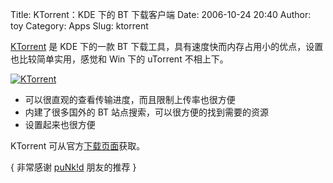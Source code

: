 Title: KTorrent：KDE 下的 BT 下载客户端
Date: 2006-10-24 20:40
Author: toy
Category: Apps
Slug: ktorrent

[KTorrent](http://ktorrent.org) 是 KDE 下的一款 BT 下载工具，具有速度快而内存占用小的优点，设置也比较简单实用，感觉和 Win 下的 uTorrent 不相上下。

<!-- PELICAN_END_SUMMARY -->

[![KTorrent](http://i.linuxtoy.org/i/ktorrent_s.jpg)](http://i.linuxtoy.org/i/ktorrent.jpg)  

+ 可以很直观的查看传输进度，而且限制上传率也很方便
+ 内建了很多国外的 BT 站点搜索，可以很方便的找到需要的资源
+ 设置起来也很方便

KTorrent 可从官方[下载页面](http://ktorrent.org/index.php?page=downloads)获取。

{ 非常感谢 [puNk!d](http://punkprojekt.com) 朋友的推荐 }
